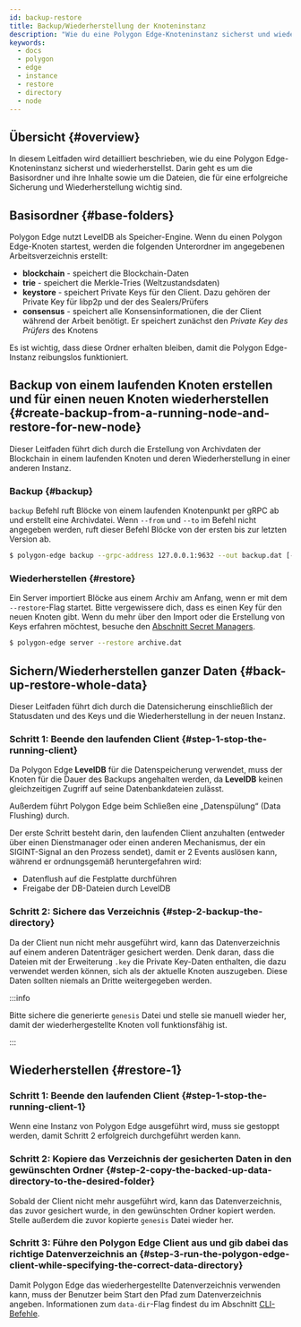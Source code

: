 ```yaml
---
id: backup-restore
title: Backup/Wiederherstellung der Knoteninstanz
description: "Wie du eine Polygon Edge-Knoteninstanz sicherst und wiederherstellst."
keywords:
  - docs
  - polygon
  - edge
  - instance
  - restore
  - directory
  - node
---
```


## Übersicht {#overview}

In diesem Leitfaden wird detailliert beschrieben, wie du eine Polygon Edge-Knoteninstanz sicherst und wiederherstellst.
Darin geht es um die Basisordner und ihre Inhalte sowie um die Dateien, die für eine erfolgreiche Sicherung und Wiederherstellung wichtig sind.

## Basisordner {#base-folders}

Polygon Edge nutzt LevelDB als Speicher-Engine.
Wenn du einen Polygon Edge-Knoten startest, werden die folgenden Unterordner im angegebenen Arbeitsverzeichnis erstellt:
* **blockchain** - speichert die Blockchain-Daten
* **trie** - speichert die Merkle-Tries (Weltzustandsdaten)
* **keystore** - speichert Private Keys für den Client. Dazu gehören der Private Key für libp2p und der des Sealers/Prüfers
* **consensus** - speichert alle Konsensinformationen, die der Client während der Arbeit benötigt. Er speichert zunächst den *Private Key des Prüfers* des Knotens

Es ist wichtig, dass diese Ordner erhalten bleiben, damit die Polygon Edge-Instanz reibungslos funktioniert.

## Backup von einem laufenden Knoten erstellen und für einen neuen Knoten wiederherstellen {#create-backup-from-a-running-node-and-restore-for-new-node}

Dieser Leitfaden führt dich durch die Erstellung von Archivdaten der Blockchain in einem laufenden Knoten und deren Wiederherstellung in einer anderen Instanz.

### Backup {#backup}

`backup` Befehl ruft Blöcke von einem laufenden Knotenpunkt per gRPC ab und erstellt eine Archivdatei. Wenn `--from` und `--to` im Befehl nicht angegeben werden, ruft dieser Befehl Blöcke von der ersten bis zur letzten Version ab.

```bash
$ polygon-edge backup --grpc-address 127.0.0.1:9632 --out backup.dat [--from 0x0] [--to 0x100]
```

### Wiederherstellen {#restore}

Ein Server importiert Blöcke aus einem Archiv am Anfang, wenn er mit dem `--restore`-Flag startet. Bitte vergewissere dich, dass es einen Key für den neuen Knoten gibt. Wenn du mehr über den Import oder die Erstellung von Keys erfahren möchtest, besuche den [Abschnitt Secret Managers](/docs/edge/configuration/secret-managers/set-up-aws-ssm).

```bash
$ polygon-edge server --restore archive.dat
```

## Sichern/Wiederherstellen ganzer Daten {#back-up-restore-whole-data}

Dieser Leitfaden führt dich durch die Datensicherung einschließlich der Statusdaten und des Keys und die Wiederherstellung in der neuen Instanz.

### Schritt 1: Beende den laufenden Client {#step-1-stop-the-running-client}

Da Polygon Edge **LevelDB** für die Datenspeicherung verwendet, muss der Knoten für die Dauer des Backups angehalten werden,
da **LevelDB** keinen gleichzeitigen Zugriff auf seine Datenbankdateien zulässt.

Außerdem führt Polygon Edge beim Schließen eine „Datenspülung“ (Data Flushing) durch.

Der erste Schritt besteht darin, den laufenden Client anzuhalten (entweder über einen Dienstmanager oder einen anderen Mechanismus, der ein SIGINT-Signal an den Prozess sendet),
damit er 2 Events auslösen kann, während er ordnungsgemäß heruntergefahren wird:
* Datenflush auf die Festplatte durchführen
* Freigabe der DB-Dateien durch LevelDB

### Schritt 2: Sichere das Verzeichnis {#step-2-backup-the-directory}

Da der Client nun nicht mehr ausgeführt wird, kann das Datenverzeichnis auf einem anderen Datenträger gesichert werden.
Denk daran, dass die Dateien mit der Erweiterung `.key` die Private Key-Daten enthalten, die dazu verwendet werden können, sich als der aktuelle Knoten auszugeben.
Diese Daten sollten niemals an Dritte weitergegeben werden.

:::info

Bitte sichere die generierte `genesis` Datei und stelle sie manuell wieder her, damit der wiederhergestellte Knoten voll funktionsfähig ist.

:::

## Wiederherstellen {#restore-1}

### Schritt 1: Beende den laufenden Client {#step-1-stop-the-running-client-1}

Wenn eine Instanz von Polygon Edge ausgeführt wird, muss sie gestoppt werden, damit Schritt 2 erfolgreich durchgeführt werden kann.

### Schritt 2: Kopiere das Verzeichnis der gesicherten Daten in den gewünschten Ordner {#step-2-copy-the-backed-up-data-directory-to-the-desired-folder}

Sobald der Client nicht mehr ausgeführt wird, kann das Datenverzeichnis, das zuvor gesichert wurde, in den gewünschten Ordner kopiert werden.
Stelle außerdem die zuvor kopierte `genesis` Datei wieder her.

### Schritt 3: Führe den Polygon Edge Client aus und gib dabei das richtige Datenverzeichnis an {#step-3-run-the-polygon-edge-client-while-specifying-the-correct-data-directory}

Damit Polygon Edge das wiederhergestellte Datenverzeichnis verwenden kann, muss der Benutzer beim Start den Pfad zum
Datenverzeichnis angeben. Informationen zum `data-dir`-Flag findest du im Abschnitt [CLI-Befehle](/docs/edge/get-started/cli-commands).
